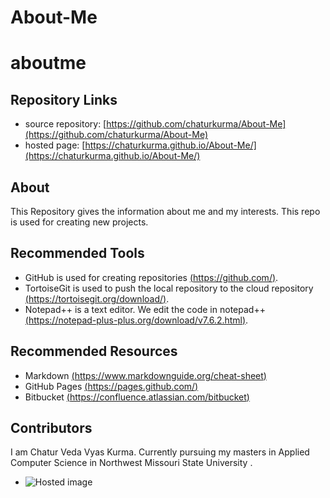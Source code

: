 # About-Me

# aboutme

## Repository Links

- source repository: [https://github.com/chaturkurma/About-Me](https://github.com/chaturkurma/About-Me)
- hosted page: [https://chaturkurma.github.io/About-Me/](https://chaturkurma.github.io/About-Me/)

## About

This Repository gives the information about me and my interests. This repo is used for creating new projects.
 
## Recommended Tools

- GitHub is used for creating repositories [(https://github.com/)](https://github.com/).
- TortoiseGit is used to push the local repository to the cloud repository [(https://tortoisegit.org/download/)](https://tortoisegit.org/download/).
- Notepad++ is a text editor. We edit the code in notepad++ [(https://notepad-plus-plus.org/download/v7.6.2.html)](https://notepad-plus-plus.org/download/v7.6.2.html).

## Recommended Resources

- Markdown [(https://www.markdownguide.org/cheat-sheet)](https://www.markdownguide.org/cheat-sheet)
- GitHub Pages [(https://pages.github.com/)](https://pages.github.com/)
- Bitbucket [(https://confluence.atlassian.com/bitbucket)](https://confluence.atlassian.com/bitbucket)

## Contributors

 I am Chatur Veda Vyas Kurma. Currently pursuing my masters in Applied Computer Science in Northwest Missouri State University .

- ![Hosted image](http://www.projectsjugaad.com/wp-content/uploads/2017/01/dhoni6.png 
"A big fan of M.S Dhoni")
